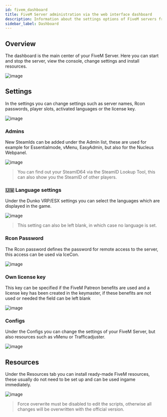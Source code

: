 ```yaml
---
id: fivem_dashboard
title: FiveM Server administration via the web interface dashboard
description: Information about the settings options of FiveM servers from ZAP-Hosting in the Web Interface Dashboard - ZAP-Hosting.com documentation
sidebar_label: Dashboard
---
```



## Overview

The dashboard is the main center of your FiveM Server. Here you can start and stop the server, view the console, change settings and install resources.

![image](https://user-images.githubusercontent.com/13604413/159137358-52f58e7f-3eb9-4aa0-a9ea-d05a9eb05c4d.png)

## Settings

In the settings you can change settings such as server names, Rcon passwords, player slots, activated languages or the license key.

![image](https://user-images.githubusercontent.com/13604413/159137364-84216d76-b908-45f3-a24e-66e4ede9fb45.png)

### Admins

New SteamIds can be added under the Admin list, these are used for example for Essentialmode, vMenu, EasyAdmin, but also for the Nucleus Webpanel.

![image](https://user-images.githubusercontent.com/13604413/159137399-35aa9522-5cce-4fee-80f9-07756822cdbd.png)

> You can find out your SteamID64 via the SteamID Lookup Tool, this can also show you the SteamID of other players.

### 🇺🇲 Language settings

Under the Dunko VRP/ESX settings you can select the languages which are displayed in the game.

![image](https://user-images.githubusercontent.com/13604413/159137405-7ddcca86-ef41-427a-9563-ee4723b8a95a.png)

> This setting can also be left blank, in which case no language is set.

### Rcon Password

The Rcon password defines the password for remote access to the server, this access can be used via IceCon.

![image](https://user-images.githubusercontent.com/13604413/159137412-9375ad1b-c0a4-4a18-a785-88aeae7ab7c3.png)

### Own license key

This key can be specified if the FiveM Patreon benefits are used and a license key has been created in the keymaster, if these benefits are not used or needed the field can be left blank

![image](https://user-images.githubusercontent.com/13604413/159137443-ba9d35dd-ffaf-4998-bfea-6e37f9166dd5.png)

### Configs

Under the Configs you can change the settings of your FiveM Server, but also resources such as vMenu or Trafficadjuster.

![image](https://user-images.githubusercontent.com/13604413/159137456-cc13345e-4f18-4e14-ba13-f6b6e4a7db50.png)

## Resources

Under the Resources tab you can install ready-made FiveM resources, these usually do not need to be set up and can be used ingame immediately.

![image](https://user-images.githubusercontent.com/13604413/159137465-84468939-7796-489d-ab89-5c5f160996d9.png)

> Force overwrite must be disabled to edit the scripts, otherwise all changes will be overwritten with the official version.
